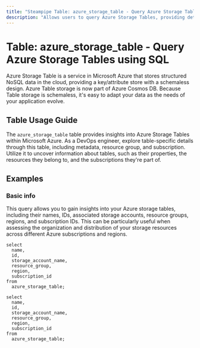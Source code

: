 ```yaml
---
title: "Steampipe Table: azure_storage_table - Query Azure Storage Tables using SQL"
description: "Allows users to query Azure Storage Tables, providing details about each table's properties, including metadata, resource group, and subscription."
---
```


# Table: azure_storage_table - Query Azure Storage Tables using SQL

Azure Storage Table is a service in Microsoft Azure that stores structured NoSQL data in the cloud, providing a key/attribute store with a schemaless design. Azure Table storage is now part of Azure Cosmos DB. Because Table storage is schemaless, it's easy to adapt your data as the needs of your application evolve.

## Table Usage Guide

The `azure_storage_table` table provides insights into Azure Storage Tables within Microsoft Azure. As a DevOps engineer, explore table-specific details through this table, including metadata, resource group, and subscription. Utilize it to uncover information about tables, such as their properties, the resources they belong to, and the subscriptions they're part of.

## Examples

### Basic info
This query allows you to gain insights into your Azure storage tables, including their names, IDs, associated storage accounts, resource groups, regions, and subscription IDs. This can be particularly useful when assessing the organization and distribution of your storage resources across different Azure subscriptions and regions.

```sql+postgres
select
  name,
  id,
  storage_account_name,
  resource_group,
  region,
  subscription_id
from
  azure_storage_table;
```

```sql+sqlite
select
  name,
  id,
  storage_account_name,
  resource_group,
  region,
  subscription_id
from
  azure_storage_table;
```